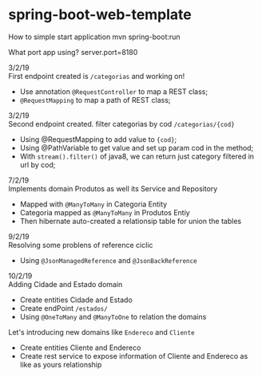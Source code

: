 # spring-boot-web-template

How to simple start application
mvn spring-boot:run

What port app using?
server.port=8180

3/2/19  
First endpoint created is <code>/categorias</code> and working on!
  - Use annotation <code>@RequestController</code> to map a REST class;
  - <code>@RequestMapping</code> to map a path of REST class;

3/2/19  
Second endpoint created. filter categorias by cod <code>/categorias/{cod}</code>
  - Using @RequestMapping to add value to <code>{cod}</code>;
  - Using @PathVariable to get value and set up param cod in the method;
  - With <code>stream().filter()</code> of java8, we can return just category filtered in url by cod;

7/2/19  
Implements domain Produtos as well its Service and Repository
  - Mapped with <code>@ManyToMany</code> in Categoria Entity
  - Categoria mapped as <code>@ManyToMany</code> in Produtos Entiy
  - Then hibernate auto-created a relationsip table for union the tables
  
9/2/19  
Resolving some problens of reference ciclic
  - Using <code>@JsonManagedReference</code> and <code>@JsonBackReference</code>
  
10/2/19  
Adding Cidade and Estado domain
  - Create entities Cidade and Estado
  - Create endPoint <code>/estados/</code>
  - Using <code>@OneToMany</code> and <code>@ManyToOne</code> to relation the domains
    
Let's introducing new domains like <code>Endereco</code> and <code>Cliente</code>  
   - Create entities Cliente and Endereco
   - Create rest service to expose information of Cliente and Endereco as like as yours relationship
